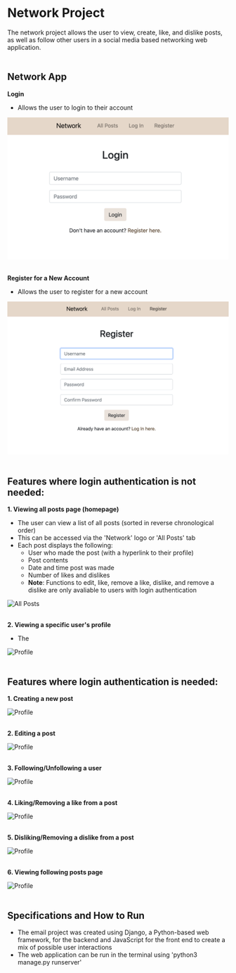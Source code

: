 # Network Project
The network project allows the user to view, create, like, and dislike posts, as well as follow other users in a social media based networking web application.
<br></br>

## Network App
**Login**
- Allows the user to login to their account
&nbsp;

![Login](/network/static/network/images/login.png?raw=true "Login")
<br></br>

**Register for a New Account**
- Allows the user to register for a new account
&nbsp;

![Register](/network/static/network/images/register.png?raw=true "Register")
<br></br>

## Features where login authentication is not needed:
**1. Viewing all posts page (homepage)**  
   - The user can view a list of all posts (sorted in reverse chronological order)
   - This can be accessed via the 'Network' logo or 'All Posts' tab
   - Each post displays the following:
     - User who made the post (with a hyperlink to their profile)
     - Post contents
     - Date and time post was made
     - Number of likes and dislikes
     - **Note**: Functions to edit, like, remove a like, dislike, and remove a dislike are only avaliable to users with login authentication
&nbsp;

![All Posts](/auctions/static/auctions/images/all_posts.png?raw=true "All Posts")
<br></br>   
   
**2. Viewing a specific user's profile**  
   - The
&nbsp;

![Profile](/auctions/static/auctions/images/profile.png?raw=true "Profile")
<br></br>


## Features where login authentication is needed:
**1. Creating a new post**
&nbsp;

![Profile](/auctions/static/auctions/images/profile.png?raw=true "Profile")
<br></br>

**2. Editing a post**
&nbsp;

![Profile](/auctions/static/auctions/images/profile.png?raw=true "Profile")
<br></br>

**3. Following/Unfollowing a user**
&nbsp;

![Profile](/auctions/static/auctions/images/profile.png?raw=true "Profile")
<br></br>

**4. Liking/Removing a like from a post**
&nbsp;

![Profile](/auctions/static/auctions/images/profile.png?raw=true "Profile")
<br></br>

**5. Disliking/Removing a dislike from a post**
&nbsp;

![Profile](/auctions/static/auctions/images/profile.png?raw=true "Profile")
<br></br>

**6. Viewing following posts page**
&nbsp;

![Profile](/auctions/static/auctions/images/profile.png?raw=true "Profile")
<br></br>


## Specifications and How to Run
- The email project was created using Django, a Python-based web framework, for the backend and JavaScript for the front end to create a mix of possible user interactions
- The web application can be run in the terminal using 'python3 manage.py runserver'
